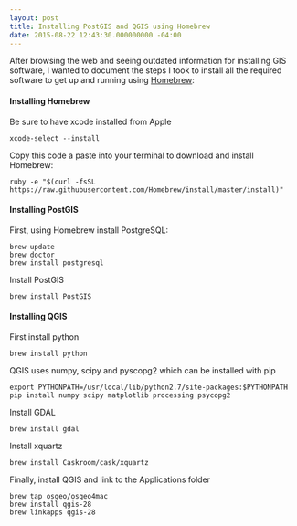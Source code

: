 ```yaml
---
layout: post
title: Installing PostGIS and QGIS using Homebrew
date: 2015-08-22 12:43:30.000000000 -04:00
---
```

After browsing the web and seeing outdated information for installing GIS software, I wanted to document the steps I took to install all the required software to get up and running using [Homebrew](http://brew.sh/):

#### Installing Homebrew

Be sure to have xcode installed from Apple
```
xcode-select --install
```

Copy this code a paste into your terminal to download and install Homebrew:
```
ruby -e "$(curl -fsSL https://raw.githubusercontent.com/Homebrew/install/master/install)"
```

#### Installing PostGIS

First, using Homebrew install PostgreSQL:

```
brew update
brew doctor
brew install postgresql
```
Install PostGIS

```
brew install PostGIS
```

#### Installing QGIS

First install python

```
brew install python
```
QGIS uses numpy, scipy and pyscopg2 which can be installed with pip

```
export PYTHONPATH=/usr/local/lib/python2.7/site-packages:$PYTHONPATH
pip install numpy scipy matplotlib processing psycopg2
```

Install GDAL

```
brew install gdal
```

Install xquartz
```
brew install Caskroom/cask/xquartz
```

Finally, install QGIS and link to the Applications folder
```
brew tap osgeo/osgeo4mac
brew install qgis-28
brew linkapps qgis-28
```
